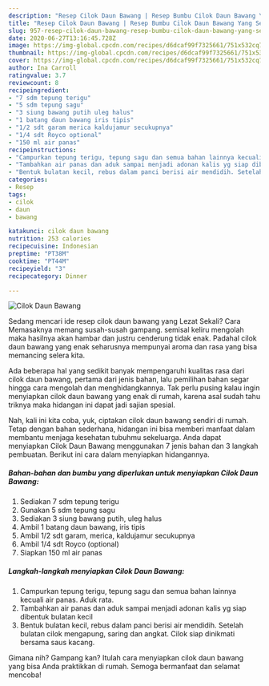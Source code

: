 ```yaml
---
description: "Resep Cilok Daun Bawang | Resep Bumbu Cilok Daun Bawang Yang Sempurna"
title: "Resep Cilok Daun Bawang | Resep Bumbu Cilok Daun Bawang Yang Sempurna"
slug: 957-resep-cilok-daun-bawang-resep-bumbu-cilok-daun-bawang-yang-sempurna
date: 2020-06-27T13:16:45.728Z
image: https://img-global.cpcdn.com/recipes/d6dcaf99f7325661/751x532cq70/cilok-daun-bawang-foto-resep-utama.jpg
thumbnail: https://img-global.cpcdn.com/recipes/d6dcaf99f7325661/751x532cq70/cilok-daun-bawang-foto-resep-utama.jpg
cover: https://img-global.cpcdn.com/recipes/d6dcaf99f7325661/751x532cq70/cilok-daun-bawang-foto-resep-utama.jpg
author: Ina Carroll
ratingvalue: 3.7
reviewcount: 8
recipeingredient:
- "7 sdm tepung terigu"
- "5 sdm tepung sagu"
- "3 siung bawang putih uleg halus"
- "1 batang daun bawang iris tipis"
- "1/2 sdt garam merica kaldujamur secukupnya"
- "1/4 sdt Royco optional"
- "150 ml air panas"
recipeinstructions:
- "Campurkan tepung terigu, tepung sagu dan semua bahan lainnya kecuali air panas. Aduk rata."
- "Tambahkan air panas dan aduk sampai menjadi adonan kalis yg siap dibentuk bulatan kecil"
- "Bentuk bulatan kecil, rebus dalam panci berisi air mendidih. Setelah bulatan cilok mengapung, saring dan angkat. Cilok siap dinikmati bersama saus kacang."
categories:
- Resep
tags:
- cilok
- daun
- bawang

katakunci: cilok daun bawang 
nutrition: 253 calories
recipecuisine: Indonesian
preptime: "PT38M"
cooktime: "PT44M"
recipeyield: "3"
recipecategory: Dinner

---
```



![Cilok Daun Bawang](https://img-global.cpcdn.com/recipes/d6dcaf99f7325661/751x532cq70/cilok-daun-bawang-foto-resep-utama.jpg)

Sedang mencari ide resep cilok daun bawang yang Lezat Sekali? Cara Memasaknya memang susah-susah gampang. semisal keliru mengolah maka hasilnya akan hambar dan justru cenderung tidak enak. Padahal cilok daun bawang yang enak seharusnya mempunyai aroma dan rasa yang bisa memancing selera kita.



Ada beberapa hal yang sedikit banyak mempengaruhi kualitas rasa dari cilok daun bawang, pertama dari jenis bahan, lalu pemilihan bahan segar hingga cara mengolah dan menghidangkannya. Tak perlu pusing kalau ingin menyiapkan cilok daun bawang yang enak di rumah, karena asal sudah tahu triknya maka hidangan ini dapat jadi sajian spesial.


Nah, kali ini kita coba, yuk, ciptakan cilok daun bawang sendiri di rumah. Tetap dengan bahan sederhana, hidangan ini bisa memberi manfaat dalam membantu menjaga kesehatan tubuhmu sekeluarga. Anda dapat menyiapkan Cilok Daun Bawang menggunakan 7 jenis bahan dan 3 langkah pembuatan. Berikut ini cara dalam menyiapkan hidangannya.

<!--inarticleads1-->

##### Bahan-bahan dan bumbu yang diperlukan untuk menyiapkan Cilok Daun Bawang:

1. Sediakan 7 sdm tepung terigu
1. Gunakan 5 sdm tepung sagu
1. Sediakan 3 siung bawang putih, uleg halus
1. Ambil 1 batang daun bawang, iris tipis
1. Ambil 1/2 sdt garam, merica, kaldujamur secukupnya
1. Ambil 1/4 sdt Royco (optional)
1. Siapkan 150 ml air panas




<!--inarticleads2-->

##### Langkah-langkah menyiapkan Cilok Daun Bawang:

1. Campurkan tepung terigu, tepung sagu dan semua bahan lainnya kecuali air panas. Aduk rata.
1. Tambahkan air panas dan aduk sampai menjadi adonan kalis yg siap dibentuk bulatan kecil
1. Bentuk bulatan kecil, rebus dalam panci berisi air mendidih. Setelah bulatan cilok mengapung, saring dan angkat. Cilok siap dinikmati bersama saus kacang.




Gimana nih? Gampang kan? Itulah cara menyiapkan cilok daun bawang yang bisa Anda praktikkan di rumah. Semoga bermanfaat dan selamat mencoba!
